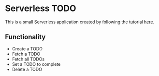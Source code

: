 # Serverless TODO

This is a small Serverless application created by following the tutorial [here](https://www.youtube.com/watch?v=woqLi6NEW58).

## Functionality
- Create a TODO
- Fetch a TODO
- Fetch all TODOs
- Set a TODO to complete
- Delete a TODO

